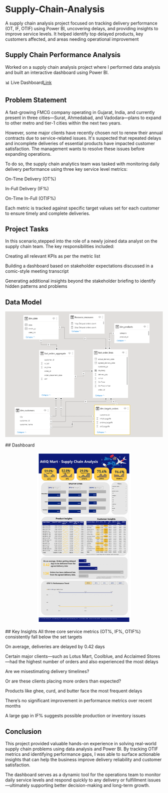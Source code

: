 # Supply-Chain-Analysis
A supply chain analysis project focused on tracking delivery performance (OT, IF, OTIF) using Power BI, uncovering delays, and providing insights to improve service levels. It helped identify top delayed products, key customers affected, and areas needing operational improvement

## Supply Chain Performance Analysis
Worked on a supply chain analysis project where I performed data analysis and built an interactive dashboard using Power BI.

📊 Live Dashboard[Link](https://app.powerbi.com/view?r=eyJrIjoiNzUxNzYwMGMtYTBhNy00MTk3LTg5NjAtM2M3NmMzM2E1Mjg5IiwidCI6IjNlY2M1NzU2LTU5MTMtNDI1Ni1iMGYwLTgyNzYzNjUzZGQzYyJ9&pageName=ReportSectionbb73b81a4bcbda5959b7)


## Problem Statement
A fast-growing FMCG company operating in Gujarat, India, and currently present in three cities—Surat, Ahmedabad, and Vadodara—plans to expand to other metro and tier-1 cities within the next two years.

However, some major clients have recently chosen not to renew their annual contracts due to service-related issues. It's suspected that repeated delays and incomplete deliveries of essential products have impacted customer satisfaction. The management wants to resolve these issues before expanding operations.

To do so, the supply chain analytics team was tasked with monitoring daily delivery performance using three key service level metrics:

On-Time Delivery (OT%)

In-Full Delivery (IF%)

On-Time In-Full (OTIF%)

Each metric is tracked against specific target values set for each customer to ensure timely and complete deliveries.

## Project Tasks
In this scenario,stepped into the role of a newly joined data analyst on the supply chain team. The key responsibilities included:

Creating all relevant KPIs as per the metric list

Building a dashboard based on stakeholder expectations discussed in a comic-style meeting transcript

Generating additional insights beyond the stakeholder briefing to identify hidden patterns and problems

## Data Model
<p align="center"> <img src="https://github.com/bhaskaranalytics/Supply-Chain-Analysis/blob/main/Images/data_model.png" height="400"> </p>
## Dashboard
<p align="center"> <img src="https://github.com/bhaskaranalytics/Supply-Chain-Analysis/blob/main/Images/Dashboard.jpg" width="300"> </p>
## Key Insights
All three core service metrics (OT%, IF%, OTIF%) consistently fall below the set targets

On average, deliveries are delayed by 0.42 days

Certain major clients—such as Lotus Mart, Coolblue, and Acclaimed Stores—had the highest number of orders and also experienced the most delays

Are we misestimating delivery timelines?

Or are these clients placing more orders than expected?

Products like ghee, curd, and butter face the most frequent delays

There’s no significant improvement in performance metrics over recent months

A large gap in IF% suggests possible production or inventory issues
## Conclusion
This project provided valuable hands-on experience in solving real-world supply chain problems using data analysis and Power BI. By tracking OTIF metrics and identifying performance gaps, I was able to surface actionable insights that can help the business improve delivery reliability and customer satisfaction.

The dashboard serves as a dynamic tool for the operations team to monitor daily service levels and respond quickly to any delivery or fulfillment issues—ultimately supporting better decision-making and long-term growth.

